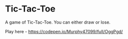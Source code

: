 # Tic-Tac-Toe
A game of Tic-Tac-Toe. You can either draw or lose.

Play here - https://codepen.io/Murphy47099/full/OggPgd/
